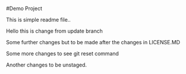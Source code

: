 #Demo Project

This is simple readme file..

Hello this is change from update branch

Some further changes but to be made after the changes in LICENSE.MD

Some more changes to see git reset command

Another changes to be unstaged.